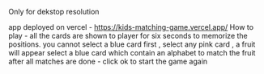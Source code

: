 Only for dekstop resolution 

app deployed on vercel - https://kids-matching-game.vercel.app/
How to play - 
all the cards are shown to player for six seconds to memorize the positions.
you cannot select a blue card first , select any pink card , a fruit will appear 
select a blue card which contain an alphabet to match the fruit
after all matches are done - click ok to start the game again
